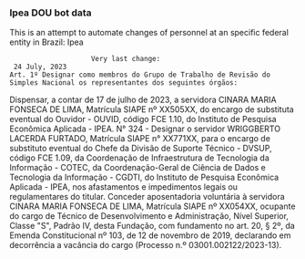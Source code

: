  ### Ipea DOU bot data
 This is an attempt to automate changes of personnel at an specific federal entity in Brazil: Ipea
 
                        Very last change: 
 	 24 July, 2023
	Art. 1º Designar como membros do Grupo de Trabalho de Revisão do Simples Nacional os representantes dos seguintes órgãos:
Dispensar, a contar de 17 de julho de 2023, a servidora CINARA MARIA FONSECA DE LIMA, Matrícula SIAPE nº XX505XX, do encargo de substituta eventual do Ouvidor - OUVID, código FCE 1.10, do Instituto de Pesquisa Econômica Aplicada - IPEA.
N° 324 - Designar o servidor WRIGGBERTO LACERDA FURTADO, Matrícula SIAPE n° XX771XX, para o encargo de substituto eventual do Chefe da Divisão de Suporte Técnico - DVSUP, código FCE 1.09, da Coordenação de Infraestrutura de Tecnologia da Informação - COTEC, da Coordenação-Geral de Ciência de Dados e Tecnologia da Informação - CGDTI, do Instituto de Pesquisa Econômica Aplicada - IPEA, nos afastamentos e impedimentos legais ou regulamentares do titular.
Conceder aposentadoria voluntária à servidora CINARA MARIA FONSECA DE LIMA, Matrícula SIAPE nº XX054XX, ocupante do cargo de Técnico de Desenvolvimento e Administração, Nível Superior, Classe "S", Padrão IV, desta Fundação, com fundamento no art. 20, § 2º, da Emenda Constitucional nº 103, de 12 de novembro de 2019, declarando em decorrência a vacância do cargo (Processo n.º 03001.002122/2023-13).
